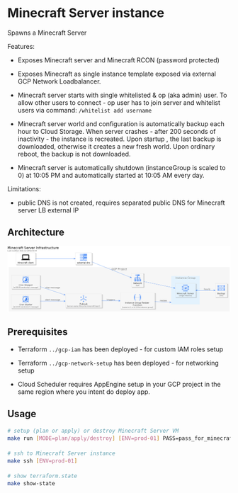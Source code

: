 # Minecraft Server instance

Spawns a Minecraft Server

Features:

* Exposes Minecraft server and Minecraft RCON (password protected)

* Exposes Minecraft as single instance template exposed via external GCP Network Loadbalancer.

* Minecraft server starts with single whitelisted & op (aka admin) user. To allow other users to connect - op user has to join server and whitelist users via command: `/whitelist add username`

* Minecraft server world and configuration is automatically backup each hour to Cloud Storage. When server crashes - after 200 seconds of inactivity - the instance is recreated. Upon startup , the last backup is downloaded, otherwise it creates a new fresh world. Upon ordinary reboot, the backup is not downloaded.

* Minecraft server is automatically shutdown (instanceGroup is scaled to 0) at 10:05 PM and automatically started at 10:05 AM every day.

Limitations:

* public DNS is not created, requires separated public DNS for Minecraft server LB external IP

## Architecture

<!--
TODO include png in base64 for when GitHup md renderer supports it
![Minecraft Server Infrastucture](data:image/png;base64,iVBO.....Rw0)
-->
![Minecraft Server Infrastucture](docs/minecraft-infra.png)

## Prerequisites

* Terraform `../gcp-iam` has been deployed - for custom IAM roles setup

* Terraform `../gcp-network-setup` has been deployed - for networking setup

* Cloud Scheduler requires AppEngine setup in your GCP project in the same region where you intent do deploy app.

## Usage

```bash
# setup (plan or apply) or destroy Minecraft Server VM
make run [MODE=plan/apply/destroy] [ENV=prod-01] PASS=pass_for_minecraft_rcon OP_USER=minecraftusername

# ssh to Minecraft Server instance
make ssh [ENV=prod-01]

# show terraform.state
make show-state
```
